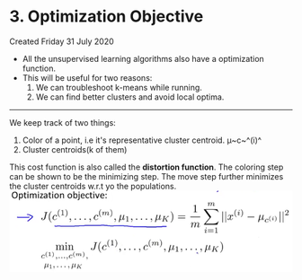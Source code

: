# 3. Optimization Objective
Created Friday 31 July 2020


* All the unsupervised learning algorithms also have a optimization function.
* This will be useful for two reasons:
	1. We can troubleshoot k-means while running.
	2. We can find better clusters and avoid local optima.


*****

We keep track of two things:

1. Color of a point, i.e it's representative cluster centroid. μ~c~^(i)^
2. Cluster centroids(k of them)


This cost function is also called the **distortion function**. The coloring step can be shown to be the minimizing step. The move step further minimizes the cluster centroids w.r.t yo the populations.
![](./3._Optimization_Objective/pasted_image.png)

